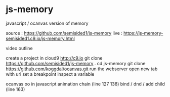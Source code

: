 # js-memory
javascript / ocanvas version of memory 

source : https://github.com/semisided1/js-memory
live : https://js-memory-semisided1.c9.io/js-memory.html

video outline

create a project in cloud9 http://c9.io
git clone https://github.com/semisided1/js-memory .
cd js-memory
git clone https://github.com/koggdal/ocanvas.git
run the webserver
open new tab with url
set a breakpoint
inspect a variable

ocanvas
oo in javascript
animation chain (line 127 138)
bind / dnd / add child (line 163)